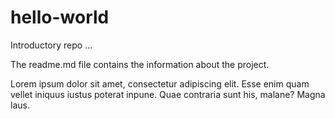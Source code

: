 # hello-world
Introductory repo ...

The readme.md file contains the information about the project.

Lorem ipsum dolor sit amet, consectetur adipiscing elit. Esse enim quam vellet iniquus iustus poterat inpune. Quae contraria sunt his, malane? Magna laus.
